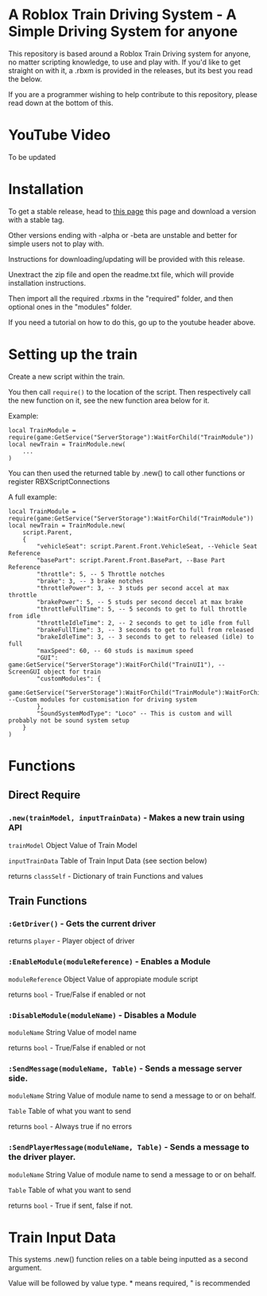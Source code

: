 # A Roblox Train Driving System - A Simple Driving System for anyone

This repository is based around a Roblox Train Driving system for anyone, no matter scripting knowledge, to use and play with.
If you'd like to get straight on with it, a .rbxm is provided in the releases, but its best you read the below.

If you are a programmer wishing to help contribute to this repository, please read down at the bottom of this.

# YouTube Video

To be updated

# Installation
To get a stable release, head to [this page](https://github.com/jake-baxter/rblx-train-driving-system/releases) this page and download a version with a stable tag.

Other versions ending with -alpha or -beta are unstable and better for simple users not to play with.

Instructions for downloading/updating will be provided with this release.

Unextract the zip file and open the readme.txt file, which will provide installation instructions.

Then import all the required .rbxms in the "required" folder, and then optional ones in the "modules" folder.

If you need a tutorial on how to do this, go up to the youtube header above.

# Setting up the train
Create a new script within the train.

You then call ```require()``` to the location of the script. Then respectively call the new function on it, see the new function area below for it.

Example:
```
local TrainModule = require(game:GetService("ServerStorage"):WaitForChild("TrainModule"))
local newTrain = TrainModule.new(
    ...
)
```

You can then used the returned table by .new()  to call other functions or register RBXScriptConnections

A full example:
```
local TrainModule = require(game:GetService("ServerStorage"):WaitForChild("TrainModule"))
local newTrain = TrainModule.new(
    script.Parent,
    {
        "vehicleSeat": script.Parent.Front.VehicleSeat, --Vehicle Seat Reference
        "basePart": script.Parent.Front.BasePart, --Base Part Reference
        "throttle": 5, -- 5 Throttle notches
        "brake": 3, -- 3 brake notches
        "throttlePower": 3, -- 3 studs per second accel at max throttle
        "brakePower": 5, -- 5 studs per second deccel at max brake
        "throttleFullTime": 5, -- 5 seconds to get to full throttle from idle
        "throttleIdleTime": 2, -- 2 seconds to get to idle from full
        "brakeFullTime": 3, -- 3 seconds to get to full from released
        "brakeIdleTime": 3, -- 3 seconds to get to released (idle) to full
        "maxSpeed": 60, -- 60 studs is maximum speed
        "GUI": game:GetService("ServerStorage"):WaitForChild("TrainUI1"), -- ScreenGUI object for train
        "customModules": {
            game:GetService("ServerStorage"):WaitForChild("TrainModule"):WaitForChild("SoundSystem")  --Custom modules for customisation for driving system
        },
        "SoundSystemModType": "Loco" -- This is custom and will probably not be sound system setup
    }
)
```

# Functions

## Direct Require
### ```.new(trainModel, inputTrainData)``` - Makes a new train using API

`trainModel`  Object Value of Train Model

`inputTrainData`  Table of Train Input Data (see section below)

returns `classSelf` - Dictionary of train Functions and values


## Train Functions
### ```:GetDriver()``` - Gets the current driver

returns `player` - Player object of driver

### ```:EnableModule(moduleReference)``` - Enables a Module

`moduleReference`  Object Value of appropiate module script

returns `bool` - True/False if enabled or not

### ```:DisableModule(moduleName)``` - Disables a Module

`moduleName`  String Value of model name

returns `bool` - True/False if enabled or not

### ```:SendMessage(moduleName, Table)``` - Sends a message server side.

`moduleName`  String Value of module name to send a message to or on behalf.

`Table`  Table of what you want to send

returns `bool` - Always true if no errors

### ```:SendPlayerMessage(moduleName, Table)``` - Sends a message to the driver player.

`moduleName`  String Value of module name to send a message to or on behalf.

`Table`  Table of what you want to send

returns `bool` - True if sent, false if not.

# Train Input Data
This systems .new() function relies on a table being inputted as a second argument.

Value will be followed by value type. * means required, " is recommended
